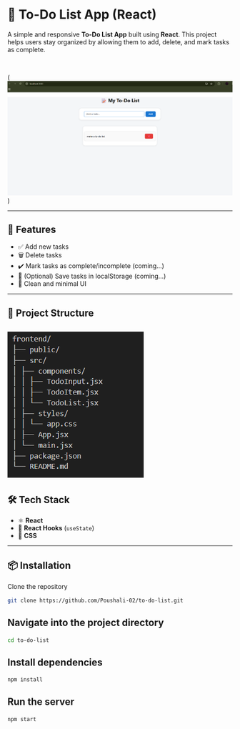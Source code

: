 # 📝 To-Do List App (React)

A simple and responsive **To-Do List App** built using **React**. This project helps users stay organized by allowing them to add, delete, and mark tasks as complete.

<br>

(![Screenshot](image.png)) 

---

## 🚀 Features

- ✅ Add new tasks
- 🗑️ Delete tasks
- ✔️ Mark tasks as complete/incomplete (coming...)
- 💾 (Optional) Save tasks in localStorage (coming...)
- 🎨 Clean and minimal UI

---

## 📂 Project Structure

![project_structure](image-1.png)
---

## 🛠️ Tech Stack

- ⚛️ **React**
- 🧠 **React Hooks** (`useState`)
- 💅 **CSS**

---

## 📦 Installation
Clone the repository

```bash
git clone https://github.com/Poushali-02/to-do-list.git
```

## Navigate into the project directory

```bash
cd to-do-list
```

## Install dependencies

```bash
npm install
```

## Run the server

```bash
npm start
```